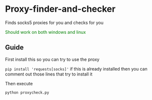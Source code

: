 # Proxy-finder-and-checker
Finds socks5 proxies for you and checks for you




<p style="color:green;">Should work on both windows and linux</p>







<h2>Guide</h2>
First install this so you can try to use the proxy

```pip install 'requests[socks]'```
if this is already installed then you can comment out those lines that try to install it

Then execute

```python proxycheck.py```
